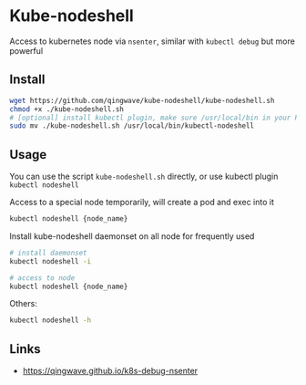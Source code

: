 # Kube-nodeshell
Access to kubernetes node via `nsenter`, similar with `kubectl debug` but more powerful

## Install
```bash
wget https://github.com/qingwave/kube-nodeshell/kube-nodeshell.sh
chmod +x ./kube-nodeshell.sh
# [optional] install kubectl plugin, make sure /usr/local/bin in your PATH
sudo mv ./kube-nodeshell.sh /usr/local/bin/kubectl-nodeshell
```

## Usage
You can use the script `kube-nodeshell.sh` directly, or use kubectl plugin `kubectl nodeshell` 

Access to a special node temporarily, will create a pod and exec into it
```bash
kubectl nodeshell {node_name}
```

Install kube-nodeshell daemonset on all node for frequently used
```bash
# install daemonset
kubectl nodeshell -i

# access to node
kubectl nodeshell {node_name}
```

Others:
```bash
kubectl nodeshell -h
```

## Links
- https://qingwave.github.io/k8s-debug-nsenter
